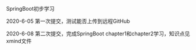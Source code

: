 SpringBoot初步学习

2020-6-05 第一次提交，测试能否上传到远程GitHub

2020-6-08 第二次提交，完成SpringBoot chapter1和chapter2学习，知识点见xmind文件 